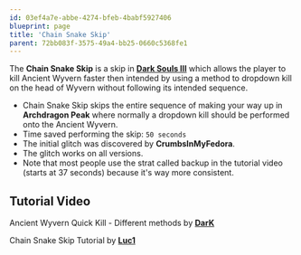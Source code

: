 ```yaml
---
id: 03ef4a7e-abbe-4274-bfeb-4babf5927406
blueprint: page
title: 'Chain Snake Skip'
parent: 72bb083f-3575-49a4-bb25-0660c5368fe1
---
```

The **Chain Snake Skip** is a skip in **[Dark Souls III](/darksouls3)** which allows the player to kill Ancient Wyvern faster then intended by using a method to dropdown kill on the head of Wyvern without following its intended sequence.

- Chain Snake Skip skips the entire sequence of making your way up in **Archdragon Peak** where normally a dropdown kill should be performed onto the Ancient Wyvern.
- Time saved performing the skip: `50 seconds`
- The initial glitch was discovered by **CrumbsInMyFedora**.
- The glitch works on all versions.
- Note that most people use the strat called backup in the tutorial video (starts at 37 seconds) because it's way more consistent.

## Tutorial Video

Ancient Wyvern Quick Kill - Different methods by **[DarK](https://youtube.com/channel/UCJfaOOdIY59sz_Y-Hs4lT3A)**

Chain Snake Skip Tutorial by **[Luc1](https://youtube.com/channel/UCXKLInNhLvB4TODdUJT0s4g)**
